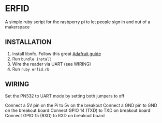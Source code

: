 # ERFID

A simple ruby script for the rasbperry pi to let people sign in and out of a makerspace

## INSTALLATION

 1. Install libnfc. Follow this great [Adafruit guide](https://learn.adafruit.com/adafruit-nfc-rfid-on-raspberry-pi/building-libnfc)
 2. Run `bundle install`
 3. Wire the reader via UART (see WIRING)
 3. Run `ruby erfid.rb`

## WIRING

Set the PN532 to UART mode by setting both jumpers to off

Connect a 5V pin on the Pi to 5v on the breakout
Connect a GND pin to GND on the breakout board
Connect GPIO 14 (TXD) to TXD on breakout board
Connect GPIO 15 (RXD) to RXD on breakout board
